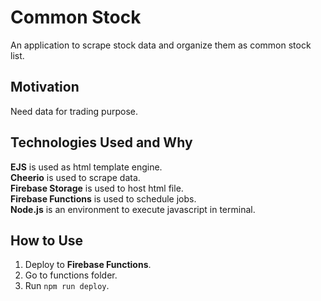 # Common Stock
An application to scrape stock data and organize them as common stock list.

## Motivation
Need data for trading purpose.

## Technologies Used and Why
**EJS** is used as html template engine.  
**Cheerio** is used to scrape data.  
**Firebase Storage** is used to host html file.  
**Firebase Functions** is used to schedule jobs.  
**Node.js** is an environment to execute javascript in terminal.

## How to Use
1. Deploy to **Firebase Functions**.
2. Go to functions folder.
3. Run ```npm run deploy```.

